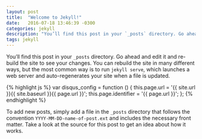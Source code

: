 ```yaml
---
layout: post
title:  "Welcome to Jekyll!"
date:   2016-07-18 13:46:39 -0300
categories: jekyll
description: "You’ll find this post in your `_posts` directory. Go ahead and edit it and re-build the site to see your changes."
tags: jekyll
---
```

You’ll find this post in your `_posts` directory. Go ahead and edit it and re-build the site to see your changes. You can rebuild the site in many different ways, but the most common way is to run `jekyll serve`, which launches a web server and auto-regenerates your site when a file is updated.

{% highlight js %}
var disqus_config = function () {
    this.page.url = '{{ site.url }}{{ site.baseurl }}{{ page.url }}';
    this.page.identifier = '{{ page.url }}';
};
{% endhighlight %}

To add new posts, simply add a file in the `_posts` directory that follows the convention `YYYY-MM-DD-name-of-post.ext` and includes the necessary front matter. Take a look at the source for this post to get an idea about how it works.
